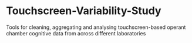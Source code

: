 # Touchscreen-Variability-Study
 Tools for cleaning, aggregating and analysing touchscreen-based operant chamber cognitive data from across different laboratories
